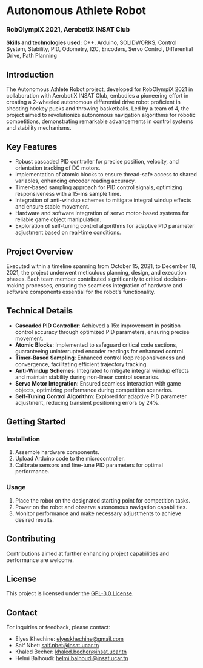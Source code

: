 # Autonomous Athlete Robot

### RobOlympiX 2021, AerobotiX INSAT Club

**Skills and technologies used:** C++, Arduino, SOLIDWORKS, Control System, Stability, PID, Odometry, I2C, Encoders, Servo Control, Differential Drive, Path Planning

## Introduction

The Autonomous Athlete Robot project, developed for RobOlympiX 2021 in collaboration with AerobotiX INSAT Club, embodies a pioneering effort in creating a 2-wheeled autonomous differential drive robot proficient in shooting hockey pucks and throwing basketballs. Led by a team of 4, the project aimed to revolutionize autonomous navigation algorithms for robotic competitions, demonstrating remarkable advancements in control systems and stability mechanisms.

## Key Features

- Robust cascaded PID controller for precise position, velocity, and orientation tracking of DC motors.
- Implementation of atomic blocks to ensure thread-safe access to shared variables, enhancing encoder reading accuracy.
- Timer-based sampling approach for PID control signals, optimizing responsiveness with a 15-ms sample time.
- Integration of anti-windup schemes to mitigate integral windup effects and ensure stable movement.
- Hardware and software integration of servo motor-based systems for reliable game object manipulation.
- Exploration of self-tuning control algorithms for adaptive PID parameter adjustment based on real-time conditions.

## Project Overview

Executed within a timeline spanning from October 15, 2021, to December 18, 2021, the project underwent meticulous planning, design, and execution phases. Each team member contributed significantly to critical decision-making processes, ensuring the seamless integration of hardware and software components essential for the robot's functionality.

## Technical Details

- **Cascaded PID Controller**: Achieved a 15x improvement in position control accuracy through optimized PID parameters, ensuring precise movement.
- **Atomic Blocks**: Implemented to safeguard critical code sections, guaranteeing uninterrupted encoder readings for enhanced control.
- **Timer-Based Sampling**: Enhanced control loop responsiveness and convergence, facilitating efficient trajectory tracking.
- **Anti-Windup Schemes**: Integrated to mitigate integral windup effects and maintain stability during non-linear control scenarios.
- **Servo Motor Integration**: Ensured seamless interaction with game objects, optimizing performance during competition scenarios.
- **Self-Tuning Control Algorithm**: Explored for adaptive PID parameter adjustment, reducing transient positioning errors by 24%.

## Getting Started

### Installation

1. Assemble hardware components.
2. Upload Arduino code to the microcontroller.
3. Calibrate sensors and fine-tune PID parameters for optimal performance.

### Usage

1. Place the robot on the designated starting point for competition tasks.
2. Power on the robot and observe autonomous navigation capabilities.
3. Monitor performance and make necessary adjustments to achieve desired results.

## Contributing

Contributions aimed at further enhancing project capabilities and performance are welcome.

## License

This project is licensed under the [GPL-3.0 License](LICENSE).

## Contact

For inquiries or feedback, please contact:

- Elyes Khechine: elyeskhechine@gmail.com
- Saif Nbet: saif.nbet@insat.ucar.tn
- Khaled Becher: khaled.becher@insat.ucar.tn
- Helmi Balhoudi: helmi.balhoudi@insat.ucar.tn
